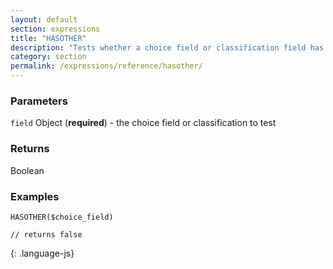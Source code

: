 ```yaml
---
layout: default
section: expressions
title: "HASOTHER"
description: "Tests whether a choice field or classification field has an &#39;Other&#39; value entered"
category: section
permalink: /expressions/reference/hasother/
---
```


### Parameters

`field` Object (__required__) - the choice field or classification to test

### Returns

Boolean

### Examples

~~~
HASOTHER($choice_field)

// returns false
~~~
{: .language-js}